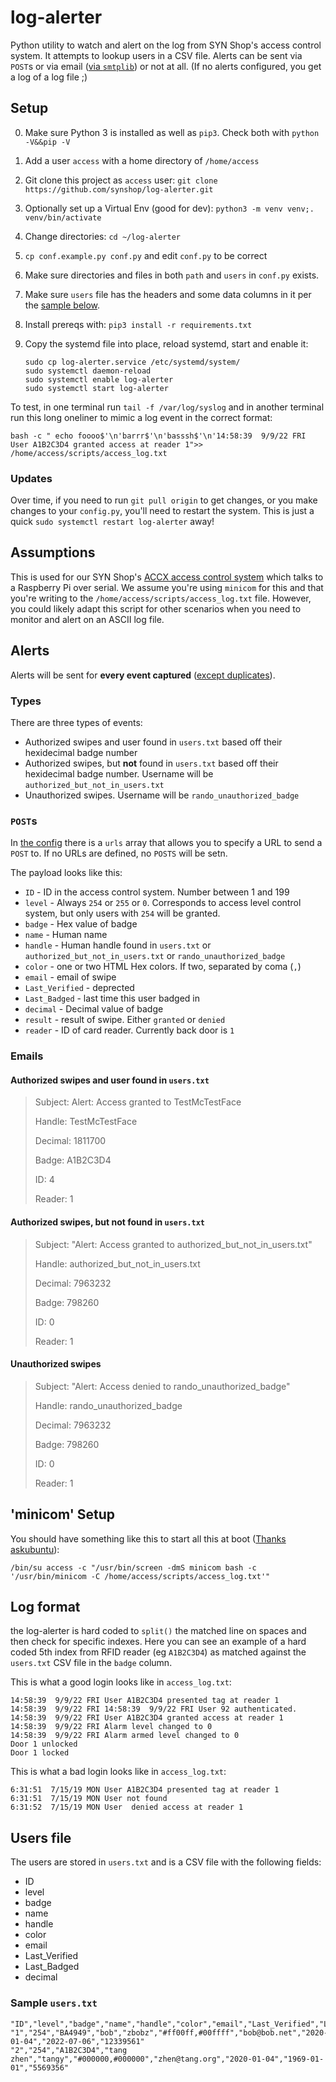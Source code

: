 # log-alerter

Python utility to watch and alert on the log from SYN Shop's access control system. It attempts to lookup users in a CSV file. Alerts can be sent via `POST`s or via email ([via `smtplib`](https://docs.python.org/3/library/smtplib.html)) or not at all. (If no alerts configured, you get a log of a log file ;)

## Setup

0. Make sure Python 3 is installed as well as `pip3`. Check both with `python -V&&pip -V`
1. Add a user `access` with a home directory of `/home/access`
2. Git clone this project as `access` user: `git clone https://github.com/synshop/log-alerter.git`
3. Optionally set up a Virtual Env (good for dev): `python3 -m venv venv;. venv/bin/activate`
4. Change directories: `cd ~/log-alerter`
5. `cp conf.example.py conf.py` and edit `conf.py` to be correct
6. Make sure directories and files in both `path` and  `users`  in `conf.py` exists.
6. Make sure  `users` file has the headers and some data columns in it per the [sample below](#sample-userstxt).
6. Install prereqs with:  `pip3 install -r requirements.txt`
7. Copy the systemd file into place, reload systemd, start and enable it:

    ```    
    sudo cp log-alerter.service /etc/systemd/system/
    sudo systemctl daemon-reload
    sudo systemctl enable log-alerter
    sudo systemctl start log-alerter
    ```

To test, in one terminal run `tail -f /var/log/syslog` and in another terminal run this long oneliner to mimic a log event in the correct format:

```shell
bash -c " echo foooo$'\n'barrr$'\n'basssh$'\n'14:58:39  9/9/22 FRI User A1B2C3D4 granted access at reader 1">> /home/access/scripts/access_log.txt
```

### Updates

Over time, if you need to run `git pull origin` to get changes, or you make changes to your `config.py`, you'll need to restart the system.  This is just a quick `sudo systemctl restart log-alerter` away! 

## Assumptions

This is used for our SYN Shop's [ACCX access control system](https://www.wallofsheep.com/collections/accx-products)
which talks to a Raspberry Pi over serial.  We assume you're using `minicom` for this and that you're writing to 
the `/home/access/scripts/access_log.txt` file. However, you could likely adapt this script for other scenarios when you 
need to monitor and alert on an ASCII log file.

## Alerts

Alerts will be sent for **every event captured** ([except duplicates](https://github.com/synshop/log-alerter/blob/main/main.py#L196)). 

### Types

There are three types of events: 

* Authorized swipes and user found in `users.txt` based off their hexidecimal badge number
* Authorized swipes, but **not** found in `users.txt` based off their hexidecimal badge number. Username will be `authorized_but_not_in_users.txt`
* Unauthorized swipes. Username will be `rando_unauthorized_badge`

### `POST`s

In [the config](https://github.com/synshop/log-alerter/blob/main/conf.example.py) there is a `urls` array that allows you to specify a URL to send a `POST` to.  If no URLs are defined, no `POSTS` will be setn.

The payload looks like this:

* `ID` - ID in the access control system.  Number between 1 and 199
* `level` - Always `254` or `255` or `0`. Corresponds to access level control system, but only users with `254` will be granted. 
* `badge` - Hex value of badge
* `name` - Human name
* `handle` - Human handle found in `users.txt` or `authorized_but_not_in_users.txt` or `rando_unauthorized_badge`
* `color` - one or two HTML Hex colors. If two, separated by coma (`,`)
* `email` - email of swipe
* `Last_Verified` - deprected
* `Last_Badged` - last time this user badged in
* `decimal` - Decimal value of badge
* `result` - result of swipe. Either `granted` or `denied`
* `reader` - ID of card reader. Currently back door is  `1`

### Emails

#### Authorized swipes and user found in `users.txt`

> Subject: Alert: Access granted to TestMcTestFace
> 
> Handle: TestMcTestFace
> 
> Decimal: 1811700
> 
> Badge: A1B2C3D4
> 
> ID: 4
> 
> Reader: 1

#### Authorized swipes, but **not** found in `users.txt`

> Subject: "Alert: Access granted to authorized_but_not_in_users.txt"
> 
> Handle: authorized_but_not_in_users.txt
> 
> Decimal: 7963232
> 
> Badge: 798260
> 
> ID: 0
> 
> Reader: 1

#### Unauthorized swipes

> Subject: "Alert: Access denied to rando_unauthorized_badge"
> 
> Handle: rando_unauthorized_badge
> 
> Decimal: 7963232
> 
> Badge: 798260
> 
> ID: 0
> 
> Reader: 1

## 'minicom' Setup

You should have something like this to start all this at boot ([Thanks askubuntu](https://askubuntu.com/a/261905)):

```shell
/bin/su access -c "/usr/bin/screen -dmS minicom bash -c '/usr/bin/minicom -C /home/access/scripts/access_log.txt'"
```

## Log format

the log-alerter is hard coded to `split()` the matched line on spaces and then check for specific indexes.  Here
you can see an example of a hard coded 5th index from RFID reader (eg `A1B2C3D4`) as matched against the
`users.txt` CSV file in the `badge` column. 

This is what a good login looks like in `access_log.txt`:

```text
14:58:39  9/9/22 FRI User A1B2C3D4 presented tag at reader 1
14:58:39  9/9/22 FRI 14:58:39  9/9/22 FRI User 92 authenticated.
14:58:39  9/9/22 FRI User A1B2C3D4 granted access at reader 1
14:58:39  9/9/22 FRI Alarm level changed to 0
14:58:39  9/9/22 FRI Alarm armed level changed to 0
Door 1 unlocked
Door 1 locked
```

This is what a bad login looks like in `access_log.txt`:

```text
6:31:51  7/15/19 MON User A1B2C3D4 presented tag at reader 1
6:31:51  7/15/19 MON User not found
6:31:52  7/15/19 MON User  denied access at reader 1
```

## Users file

The users are stored in `users.txt` and is a CSV file with the following fields:

* ID
* level
* badge
* name
* handle
* color
* email
* Last_Verified
* Last_Badged
* decimal

### Sample `users.txt`

```csv
"ID","level","badge","name","handle","color","email","Last_Verified","Last_Badged","decimal"
"1","254","BA4949","bob","zbobz","#ff00ff,#00ffff","bob@bob.net","2020-01-04","2022-07-06","12339561"
"2","254","A1B2C3D4","tang zhen","tangy","#000000,#000000","zhen@tang.org","2020-01-04","1969-01-01","5569356"
```

